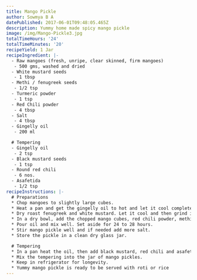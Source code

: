 ```yaml
---
title: Mango Pickle
author: Sowmya B A
datePublished: 2017-06-01T09:48:05.465Z
description: Yummy home made spicy mango pickle
image: /img/Mango-Pickle3.jpg
totalTimeHours: '24'
totalTimeMinutes: '20'
recipeYield: 1 Jar
recipeIngredient: |-
  - Raw mangoes (fresh, unripe, clear skinned, firm mangoes)
   - 500 gms, washed and dried
  - White mustard seeds
   - 1 tbsp
  - Methi / fenugreek seeds
   - 1/2 tsp
  - Turmeric powder
   - 1 tsp
  - Red Chili powder
   - 4 tbsp
  - Salt
   - 4 tbsp
  - Gingelly oil
   - 200 ml

  # Tempering
  - Gingelly oil
   - 2 tsp
  - Black mustard seeds
   - 1 tsp
  - Round red chili
   - 6 nos.
  - Asafetida
   - 1/2 tsp
recipeInstructions: |-
  # Preparations
  * Chop mangoes to slightly large cubes.
  * Heat a pan and get the gingelly oil to hot and let it cool completely.
  * Dry roast fenugreek and white mustard. Let it cool and then grind it to fine powder.
  * In a dry bowl, add the chopped mango cubes, red chili powder, methi-mustard powder, turmeric, salt.
  * Pour oil and mix well. Set aside for 24 to 28 hours.
  * Stir mango pickle well and if needed add more salt.
  * Store the pickle in a clean dry glass jar.

  # Tempering
  * In a pan heat the oil, then add black mustard, red chili and asafetida.
  * Mix the tempering into the jar of mango pickles.
  * Keep in refrigerator for longevity.
  * Yummy mango pickle is ready to be served with roti or rice
---
```

